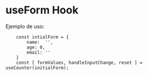 # useForm Hook

Ejemplo de uso:
```
    const intialForm = {
        name:  '',
        age: 0,
        email: ''
    }
    const [ formValues, handleInputChange, reset ] = useCounter(initialForm);
```
